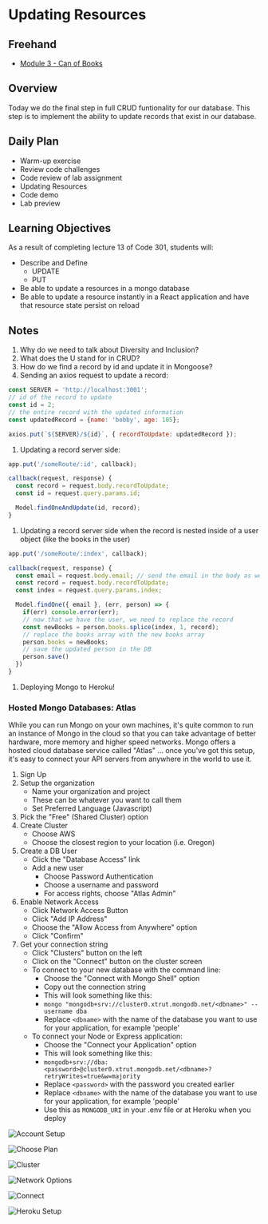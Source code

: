 # Updating Resources

## Freehand

- [Module 3 - Can of Books](https://ryangallaway792749.invisionapp.com/freehand/301d82----CanOfBooks---Module-Three-IPg8iMM5q?dsid_h=1eaed603b8b7a44a3f8fefe70d4700a1919ead9e50a550a5c2999406da2cb6ba&uid_h=cbbb57444f578b18334d6da7da4326ffef2a73ddf9d3e7cb64238df31b3b81d0)

## Overview

Today we do the final step in full CRUD funtionality for our database. This step is to implement the ability to update records that exist in our database.

## Daily Plan

- Warm-up exercise
- Review code challenges
- Code review of lab assignment
- Updating Resources
- Code demo
- Lab preview

## Learning Objectives

As a result of completing lecture 13 of Code 301, students will:

- Describe and Define 
  - UPDATE
  - PUT
- Be able to update a resources in a mongo database
- Be able to update a resource instantly in a React application and have that resource state persist on reload

## Notes

1. Why do we need to talk about Diversity and Inclusion?
1. What does the U stand for in CRUD?
1. How do we find a record by id and update it in Mongoose?
1. Sending an axios request to update a record:
  ```javaScript
  const SERVER = 'http://localhost:3001';
  // id of the record to update
  const id = 2; 
  // the entire record with the updated information
  const updatedRecord = {name: 'bobby', age: 105}; 

  axios.put(`${SERVER}/${id}`, { recordToUpdate: updatedRecord });
  ```

1. Updating a record server side:
  ```javaScript
  app.put('/someRoute/:id', callback);

  callback(request, response) {
    const record = request.body.recordToUpdate;
    const id = request.query.params.id;

    Model.findOneAndUpdate(id, record);
  }
  ```

1. Updating a record server side when the record is nested inside of a user object (like the books in the user)
  ```javaScript
  app.put('/someRoute/:index', callback);

  callback(request, response) {
    const email = request.body.email; // send the email in the body as well as the record
    const record = request.body.recordToUpdate;
    const index = request.query.params.index;

    Model.findOne({ email }, (err, person) => {
      if(err) console.error(err);
      // now that we have the user, we need to replace the record
      const newBooks = person.books.splice(index, 1, record);
      // replace the books array with the new books array
      person.books = newBooks;
      // save the updated person in the DB
      person.save()
    })
  }
  ```
1. Deploying Mongo to Heroku!  

### Hosted Mongo Databases: Atlas

While you can run Mongo on your own machines, it's quite common to run an instance of Mongo in the cloud so that you can take advantage of better hardware, more memory and higher speed networks. Mongo offers a hosted cloud database service called "Atlas" ... once you've got this setup, it's easy to connect your API servers from anywhere in the world to use it.

1. Sign Up
1. Setup the organization
   - Name your organization and project
   - These can be whatever you want to call them
   - Set Preferred Language (Javascript)
1. Pick the "Free" (Shared Cluster) option
1. Create Cluster
   - Choose AWS
   - Choose the closest region to your location (i.e. Oregon)
1. Create a DB User
   - Click the "Database Access" link
   - Add a new user
     - Choose Password Authentication
     - Choose a username and password
     - For access rights, choose "Atlas Admin"
1. Enable Network Access
   - Click Network Access Button
   - Click "Add IP Address"
   - Choose the "Allow Access from Anywhere" option
   - Click "Confirm"
1. Get your connection string
   - Click "Clusters" button on the left
   - Click on the "Connect" button on the cluster screen
   - To connect to your new database with the command line:
     - Choose the "Connect with Mongo Shell" option
     - Copy out the connection string
     - This will look something like this:
     - `mongo "mongodb+srv://cluster0.xtrut.mongodb.net/<dbname>" --username dba`
     - Replace `<dbname>` with the name of the database you want to use for your application, for example 'people'
   - To connect your Node or Express application:
     - Choose the "Connect your Application" option
     - This will look something like this:
     - `mongodb+srv://dba:<password>@cluster0.xtrut.mongodb.net/<dbname>?retryWrites=true&w=majority`
     - Replace `<password>` with the password you created earlier
     - Replace `<dbname>` with the name of the database you want to use for your application, for example 'people'
     - Use this as  `MONGODB_URI` in your .env file or at Heroku when you deploy

![Account Setup](assets/atlas-setup.png)

![Choose Plan](assets/atlas-choose-plan.png)

![Cluster](assets/atlas-cluster-screen.png)

![Network Options](assets/atlas-network.png)

![Connect](assets/atlas-connect-options.png)

![Heroku Setup](assets/heroku-mongo.png)
